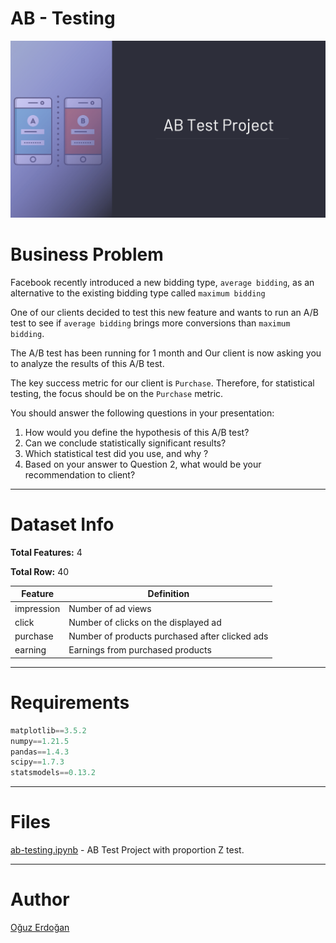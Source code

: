 # AB - Testing

![Project](/images/project.png)

# Business Problem

Facebook recently introduced a new bidding type, `average bidding`, as an alternative to the existing bidding type called `maximum bidding`

One of our clients decided to test this new feature and wants to run an A/B test to see if `average bidding` brings more conversions than `maximum bidding`.

The A/B test has been running for 1 month and Our client is now asking you to analyze the results of this A/B test.

The key success metric for our client is `Purchase`.
Therefore, for statistical testing, the focus should be on the `Purchase` metric.

You should answer the following questions in your presentation:

1. How would you define the hypothesis of this A/B test?
2. Can we conclude statistically significant results?
3. Which statistical test did you use, and why ?
4. Based on your answer to Question 2, what would be your recommendation to client?

---

# Dataset Info

**Total Features:** 4

**Total Row:** 40

| Feature | Definition |
| --- | --- |
| impression | Number of ad views |
| click | Number of clicks on the displayed ad |
| purchase | Number of products purchased after clicked ads |
| earning | Earnings from purchased products |

---

# Requirements

```python
matplotlib==3.5.2
numpy==1.21.5
pandas==1.4.3
scipy==1.7.3
statsmodels==0.13.2
```

---

# **Files**

[ab-testing.ipynb](https://github.com/oguzerdo/ab-testing/blob/main/ab-testing.ipynb) - AB Test Project with proportion Z test.

---

# Author

[Oğuz Erdoğan](http://www.oguzerdogan.com)
